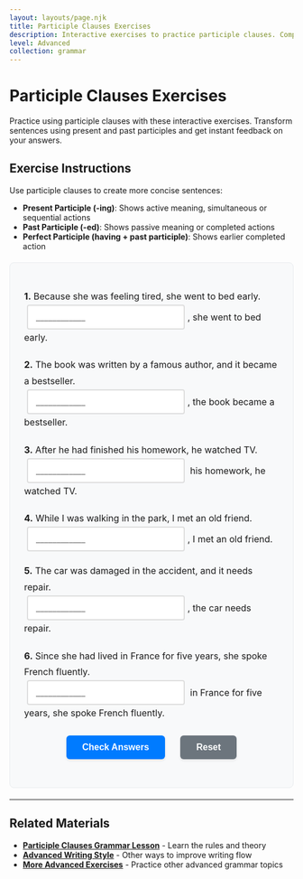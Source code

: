 ```yaml
---
layout: layouts/page.njk
title: Participle Clauses Exercises
description: Interactive exercises to practice participle clauses. Complete sentences, get instant feedback, and improve your English grammar skills.
level: Advanced
collection: grammar
---
```


# Participle Clauses Exercises

Practice using participle clauses with these interactive exercises. Transform sentences using present and past participles and get instant feedback on your answers.

## Exercise Instructions

Use participle clauses to create more concise sentences:
- **Present Participle (-ing)**: Shows active meaning, simultaneous or sequential actions
- **Past Participle (-ed)**: Shows passive meaning or completed actions
- **Perfect Participle (having + past participle)**: Shows earlier completed action

<div class="interactive-exercise" id="participle-clauses-exercise" data-exercise-id="participle-clauses-advanced">
  <div class="exercise-item">
    <p><strong>1.</strong> Because she was feeling tired, she went to bed early.<br>
    <input type="text" class="fill-blank" data-answer="Feeling tired" placeholder="____________">, she went to bed early.</p>
  </div>
  
  <div class="exercise-item">
    <p><strong>2.</strong> The book was written by a famous author, and it became a bestseller.<br>
    <input type="text" class="fill-blank" data-answer="Written by a famous author" placeholder="____________">, the book became a bestseller.</p>
  </div>
  
  <div class="exercise-item">
    <p><strong>3.</strong> After he had finished his homework, he watched TV.<br>
    <input type="text" class="fill-blank" data-answer="Having finished" placeholder="____________"> his homework, he watched TV.</p>
  </div>
  
  <div class="exercise-item">
    <p><strong>4.</strong> While I was walking in the park, I met an old friend.<br>
    <input type="text" class="fill-blank" data-answer="Walking in the park" placeholder="____________">, I met an old friend.</p>
  </div>
  
  <div class="exercise-item">
    <p><strong>5.</strong> The car was damaged in the accident, and it needs repair.<br>
    <input type="text" class="fill-blank" data-answer="Damaged in the accident" placeholder="____________">, the car needs repair.</p>
  </div>
  
  <div class="exercise-item">
    <p><strong>6.</strong> Since she had lived in France for five years, she spoke French fluently.<br>
    <input type="text" class="fill-blank" data-answer="Having lived" placeholder="____________"> in France for five years, she spoke French fluently.</p>
  </div>
  
  <div class="exercise-controls">
    <button onclick="checkAnswers('participle-clauses-exercise')" class="check-btn">Check Answers</button>
    <button onclick="resetExercise('participle-clauses-exercise')" class="reset-btn">Reset</button>
  </div>
  
  <div id="participle-clauses-exercise-results" class="results-section" style="display: none;">
    <h4>Results:</h4>
    <p id="participle-clauses-exercise-score"></p>
    <div id="participle-clauses-exercise-feedback"></div>
  </div>
</div>

<script>
function checkAnswers(exerciseId) {
  const exercise = document.getElementById(exerciseId);
  const inputs = exercise.querySelectorAll('.fill-blank');
  const resultsDiv = document.getElementById(exerciseId + '-results');
  const scoreP = document.getElementById(exerciseId + '-score');
  const feedbackDiv = document.getElementById(exerciseId + '-feedback');
  
  let correct = 0;
  let total = inputs.length;
  let feedback = '';
  
  inputs.forEach((input, index) => {
    const userAnswer = input.value.trim().toLowerCase();
    const correctAnswer = input.dataset.answer.toLowerCase();
    
    input.classList.remove('correct', 'incorrect');
    
    if (userAnswer === correctAnswer) {
      input.classList.add('correct');
      correct++;
    } else {
      input.classList.add('incorrect');
      feedback += `<p><strong>Question ${index + 1}:</strong> Your answer: "${input.value}" | Correct answer: "${input.dataset.answer}"</p>`;
    }
  });
  
  resultsDiv.style.display = 'block';
  scoreP.textContent = `Score: ${correct}/${total} (${Math.round(correct/total*100)}%)`;
  
  if (correct === total) {
    feedbackDiv.innerHTML = '<p style="color: green; font-weight: bold;">Excellent! All answers are correct! 🎉</p>';
  } else {
    feedbackDiv.innerHTML = feedback;
  }
}

function resetExercise(exerciseId) {
  const exercise = document.getElementById(exerciseId);
  const inputs = exercise.querySelectorAll('.fill-blank');
  const resultsDiv = document.getElementById(exerciseId + '-results');
  
  inputs.forEach(input => {
    input.value = '';
    input.classList.remove('correct', 'incorrect');
  });
  
  resultsDiv.style.display = 'none';
}
</script>

<style>
.interactive-exercise {
  background: #f8f9fa;
  padding: 25px;
  border-radius: 8px;
  margin: 20px 0;
  border: 1px solid #e9ecef;
}

.exercise-item {
  margin: 20px 0;
  line-height: 1.8;
  font-size: 16px;
}

.fill-blank {
  border: 2px solid #ddd;
  padding: 10px 14px;
  border-radius: 4px;
  font-size: 16px;
  min-width: 180px;
  margin: 0 5px;
  transition: border-color 0.3s;
  font-family: inherit;
}

.fill-blank:focus {
  outline: none;
  border-color: #007bff;
  box-shadow: 0 0 0 2px rgba(0,123,255,0.25);
}

.fill-blank.correct {
  border-color: #28a745;
  background-color: #d4edda;
}

.fill-blank.incorrect {
  border-color: #dc3545;
  background-color: #f8d7da;
}

.exercise-controls {
  margin: 25px 0;
  text-align: center;
}

.check-btn, .reset-btn {
  background: #007bff;
  color: white;
  border: none;
  padding: 12px 28px;
  border-radius: 6px;
  cursor: pointer;
  margin: 0 12px;
  font-size: 16px;
  font-weight: 600;
  transition: all 0.3s;
  box-shadow: 0 2px 4px rgba(0,0,0,0.1);
}

.check-btn:hover {
  background: #0056b3;
  transform: translateY(-1px);
}

.reset-btn {
  background: #6c757d;
}

.reset-btn:hover {
  background: #5a6268;
  transform: translateY(-1px);
}

.results-section {
  margin-top: 25px;
  padding: 20px;
  background: #f8f9fa;
  border-radius: 6px;
  border-left: 4px solid #007bff;
  box-shadow: 0 2px 4px rgba(0,0,0,0.05);
}

.results-section h4 {
  margin-top: 0;
  color: #007bff;
}

.results-section p {
  margin: 8px 0;
  padding: 10px;
  background: #fff3cd;
  border: 1px solid #ffeaa7;
  border-radius: 4px;
  font-size: 14px;
}
</style>

---

## Related Materials

- **[Participle Clauses Grammar Lesson](/grammar/advanced/participle-clauses/)** - Learn the rules and theory
- **[Advanced Writing Style](/grammar/advanced/ellipsis-substitution/)** - Other ways to improve writing flow
- **[More Advanced Exercises](/exercises/)** - Practice other advanced grammar topics
